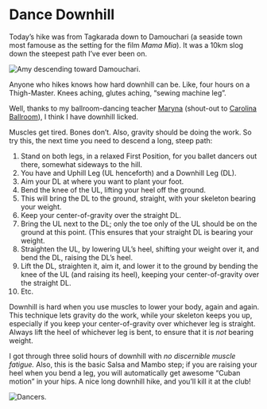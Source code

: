 
# Dance Downhill

Today’s hike was from Tagkarada down to Damouchari (a seaside town most famouse as the setting for the film *Mama Mia*). It was a 10km slog down the steepest path I’ve ever been on.

![Amy descending toward Damouchari.](images/amy.jpg)

Anyone who hikes knows how hard downhill can be. Like, four hours on a Thigh-Master. Knees aching, glutes aching, “sewing machine leg”. 

Well, thanks to my ballroom-dancing teacher [Maryna](https://carolinaballroom.com/our-instructors/) (shout-out to [Carolina Ballroom](https://carolinaballroom.com)), I think I have downhill licked.

Muscles get tired. Bones don’t. Also, gravity should be doing the work. So try this, the next time you need to descend a long, steep path:

1. Stand on both legs, in a relaxed First Position, for you ballet dancers out there, somewhat sideways to the hill.
1. You have and Uphill Leg (UL henceforth) and a Downhill Leg (DL).
1. Aim your DL at where you want to plant your foot.
1. Bend the knee of the UL, lifting your heel off the ground.
1. This will bring the DL to the ground, straight, with your skeleton bearing your weight.
1. Keep your center-of-gravity over the straight DL.
1. Bring the UL next to the DL; only the toe only of the UL should be on the ground at this point. (This ensures that your straight DL is bearing your weight.
1. Straighten the UL, by lowering UL’s heel, shifting your weight over it, and bend the DL, raising the DL’s heel.
1. Lift the DL, straighten it, aim it, and lower it to the ground by bending the knee of the UL (and raising its heel), keeping your center-of-gravity over the straight DL.
1. Etc.

Downhill is hard when you use muscles to lower your body, again and again. This technique lets gravity do the work, while your skeleton keeps you up, especially if you keep your center-of-gravity over whichever leg is straight. Always lift the heel of whichever leg is bent, to ensure that it is *not* bearing weight.

I got through three solid hours of downhill with *no discernible muscle fatigue.* Also, this is the basic Salsa and Mambo step; if you are raising your heel when you bend a leg, you will automatically get awesome “Cuban motion” in your hips. A nice long downhill hike, and you’ll kill it at the club!

![Dancers.](images/dancers.jpg)